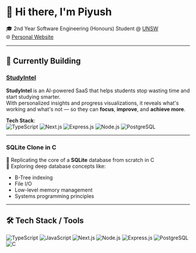 # 👋 Hi there, I'm Piyush

🎓 2nd Year Software Engineering (Honours) Student @ [UNSW](https://www.unsw.edu.au)  
🌐 [Personal Website](https://piyushj.dev)

---

## 🚀 Currently Building

### [StudyIntel](https://studyintel.app)
**StudyIntel** is an AI-powered SaaS that helps students stop wasting time and start studying smarter.  
With personalized insights and progress visualizations, it reveals what's working and what's not — so they can **focus**, **improve**, and **achieve more**.

**Tech Stack**:  
![TypeScript](https://img.shields.io/badge/-TypeScript-3178C6?style=flat&logo=typescript&logoColor=white)
![Next.js](https://img.shields.io/badge/-Next.js-000000?style=flat&logo=next.js)
![Express.js](https://img.shields.io/badge/-Express.js-000000?style=flat&logo=express&logoColor=white)
![Node.js](https://img.shields.io/badge/-Node.js-339933?style=flat&logo=node.js&logoColor=white)
![PostgreSQL](https://img.shields.io/badge/-PostgreSQL-4169E1?style=flat&logo=postgresql&logoColor=white)

---

### SQLite Clone in C
🔧 Replicating the core of a **SQLite** database from scratch in C  
🧠 Exploring deep database concepts like:
- B-Tree indexing
- File I/O
- Low-level memory management
- Systems programming principles

---

## 🛠️ Tech Stack / Tools

![TypeScript](https://img.shields.io/badge/-TypeScript-3178C6?style=flat&logo=typescript&logoColor=white)
![JavaScript](https://img.shields.io/badge/-JavaScript-F7DF1E?style=flat&logo=javascript&logoColor=black)
![Next.js](https://img.shields.io/badge/-Next.js-000000?style=flat&logo=next.js)
![Node.js](https://img.shields.io/badge/-Node.js-339933?style=flat&logo=node.js&logoColor=white)
![Express.js](https://img.shields.io/badge/-Express.js-000000?style=flat&logo=express&logoColor=white)
![PostgreSQL](https://img.shields.io/badge/-PostgreSQL-4169E1?style=flat&logo=postgresql&logoColor=white)
![C](https://img.shields.io/badge/-C-00599C?style=flat&logo=c&logoColor=white)
